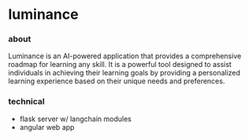 # luminance

### about
Luminance is an AI-powered application that provides a comprehensive roadmap for learning any skill. It is a powerful tool designed to assist individuals in achieving their learning goals by providing a personalized learning experience based on their unique needs and preferences.

### technical
* flask server w/ langchain modules
* angular web app
